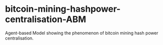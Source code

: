# bitcoin-mining-hashpower-centralisation-ABM
Agent-based Model showing the phenomenon of bitcoin mining hash power centralisation.
